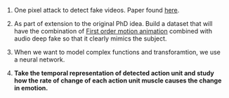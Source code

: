 1. One pixel attack to detect fake videos. Paper found [here](https://arxiv.org/pdf/1710.08864.pdf).

2. As part of extension to the original PhD idea. Build a dataset that will have the combination of [First order motion animation](http://papers.nips.cc/paper/8935-first-order-motion-model-for-image-animation.pdf) combined with audio deep fake so that it clearly mimics the subject.

3. When we want to model complex functions and transforamtion, we use a neural network.

4. **Take the temporal representation of detected action unit and study how the rate of change of each action unit muscle causes the change in emotion.**